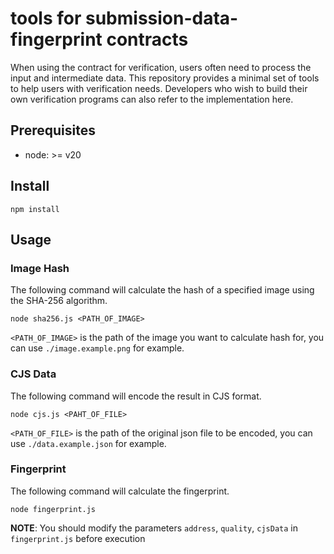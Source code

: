 # tools for submission-data-fingerprint contracts

When using the contract for verification, users often need to process the input and intermediate data.
This repository provides a minimal set of tools to help users with verification needs.
Developers who wish to build their own verification programs can also refer to the implementation here.

## Prerequisites

- node: >= v20

## Install

```
npm install
```

## Usage

### Image Hash

The following command will calculate the hash of a specified image using the SHA-256 algorithm.

```
node sha256.js <PATH_OF_IMAGE>
```

`<PATH_OF_IMAGE>` is the path of the image you want to calculate hash for, you can use `./image.example.png` for example.

### CJS Data

The following command will encode the result in CJS format.

```
node cjs.js <PAHT_OF_FILE>
```

`<PATH_OF_FILE>` is the path of the original json file to be encoded, you can use `./data.example.json` for example.

### Fingerprint

The following command will calculate the fingerprint.

```
node fingerprint.js
```

**NOTE**: You should modify the parameters `address`, `quality`, `cjsData` in `fingerprint.js` before execution